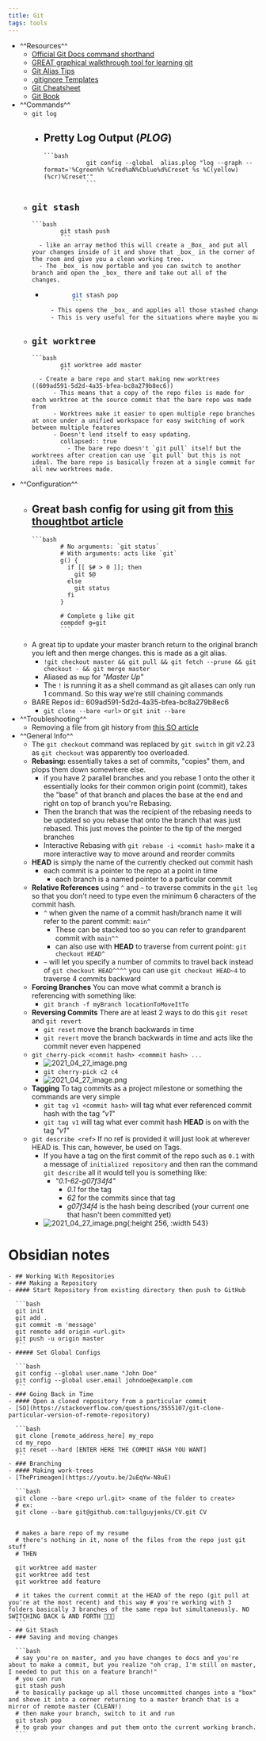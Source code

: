 ```yaml
---
title: Git
tags: tools
---
```


- ^^Resources^^
	- [Official Git Docs command shorthand](https://git-scm.com/docs)
	- [GREAT graphical walkthrough tool for learning git](https://learngitbranching.js.org/)
	- [Git Alias Tips](https://www.atlassian.com/blog/git/advanced-git-aliases)
	- [.gitignore Templates](https://github.com/github/gitignore)
	- [Git Cheatsheet](https://ndpsoftware.com/git-cheatsheet.html)
	- [Git Book](https://git-scm.com/docs)
- ^^Commands^^
	- `git log`
		- Pretty Log Output (_PLOG_)
			-
			  ```bash
			  			  git config --global  alias.plog "log --graph --format='%Cgreen%h %Cred%aN%Cblue%d%Creset %s %C(yellow)(%cr)%Creset'"
			  			  ```
	- `git stash`
		-
		  ```bash
		  		  git stash push 
		  		  ```
			- like an array method this will create a _Box_ and put all your changes inside of it and shove that _box_ in the corner of the room and give you a clean working tree.
			- The _box_ is now portable and you can switch to another branch and open the _box_ there and take out all of the changes.
		-
		  ```bash
		  		  git stash pop
		  		  ```
			- This opens the _box_ and applies all those stashed changes to the current working tree.
			- This is very useful for the situations where maybe you made a bunch of changes and you forgot to make a new branch and you're still on `master`/`main` and you want to move all those changes to the actual feature branch.
	- `git worktree`
		-
		  ```bash
		  		  git worktree add master
		  		  ```
			- Create a bare repo and start making new worktrees ((609ad591-5d2d-4a35-bfea-bc8a279b8ec6))
				- This means that a copy of the repo files is made for each worktree at the source commit that the bare repo was made from
				- Worktrees make it easier to open multiple repo branches at once under a unified workspace for easy switching of work between multiple features
				- Doesn't lend itself to easy updating.
				  collapsed:: true
					- The bare repo doesn't `git pull` itself but the worktrees after creation can use `git pull` but this is not ideal. The bare repo is basically frozen at a single commit for all new worktrees made.
- ^^Configuration^^
	- Great bash config for using git from [this thoughtbot article](https://thoughtbot.com/upcase/videos/git-customizing)
		-
		  ```bash
		  		  # No arguments: `git status`
		  		  # With arguments: acts like `git`
		  		  g() {
		  		    if [[ $# > 0 ]]; then
		  		      git $@
		  		    else
		  		      git status
		  		    fi
		  		  }
		  		  
		  		  # Complete g like git
		  		  compdef g=git
		  		  ```
	- A great tip to update your master branch return to the original branch you left and then merge changes. this is made as a git alias.
		- `!git checkout master && git pull && git fetch --prune && git checkout - && git merge master`
		- Aliased as `mup` for _"Master Up"_
		- The `!` is running it as a shell command as git aliases can only run 1 command. So this way we're still chaining commands
	- BARE Repos
	  id:: 609ad591-5d2d-4a35-bfea-bc8a279b8ec6
		- `git clone --bare <url>` or `git init --bare`
- ^^Troubleshooting^^
	- Removing a file from git history from [this SO article](https://stackoverflow.com/questions/307828/how-do-you-fix-a-bad-merge-and-replay-your-good-commits-onto-a-fixed-merge/15729420#15729420)
- ^^General Info^^
	- The `git checkout` command was replaced by `git switch` in git v2.23 as `git checkout` was apparently too overloaded.
	- **Rebasing:** essentially takes a set of commits, "copies" them, and plops them down somewhere else.
		- if you have 2 parallel branches and you rebase 1 onto the other it essentially looks for their common origin point (commit), takes the "base" of that branch and places the base at the end and right on top of branch you're Rebasing.
		- Then the branch that was the recipient of the rebasing needs to be updated so you rebase that onto the branch that was just rebased. This just moves the pointer to the tip of the merged branches
		- Interactive Rebasing with `git rebase -i <commit hash>` make it a more interactive way to move around and reorder commits
	- **HEAD** is simply the name of the currently checked out commit hash
		- each commit is a pointer to the repo at a point in time
			- each branch is a named pointer to a particular commit
	- **Relative References** using `^` and `~` to traverse commits in the `git log` so that you don't need to type even the minimum 6 characters of the commit hash.
		- `^` when given the name of a commit hash/branch name it will refer to the parent commit: `main^`
			- These can be stacked too so you can refer to grandparent commit with `main^^`
			- can also use with **HEAD** to traverse from current point: `git checkout HEAD^`
		- `~` will let you specify a number of commits to travel back instead of `git checkout HEAD^^^^` you can use `git checkout HEAD~4` to traverse 4 commits backward
	- **Forcing Branches** You can move what commit a branch is referencing with something like:
		- `git branch -f myBranch locationToMoveItTo`
	- **Reversing Commits** There are at least 2 ways to do this `git reset` and `git revert`
		- `git reset` move the branch backwards in time
		- `git revert` move the branch backwards in time and acts like the commit never even happened
	- `git cherry-pick <commit hash> <commmit hash> ...`
		- ![2021_04_27_image.png](https://cdn.logseq.com/%2F07ac90d5-a8a5-495c-84ae-a5c969228e383e15d4ae-be18-4a8f-acb1-c3e3cc45cbaf2021_04_27_image.png?Expires=4773158404&Signature=Tz~VjOeuALHDo~htM6IzYhAjMY6xItAyynFz4MnJhk1JuwNeQqhMgDmARACUARHT1pgrWRWvtdRuxTBPBVCZGtGwqJMN~yyT2xn12PKBGixRgjMdf4R~Q8m9wsm58~mjXNoL4M5bVb-WbGmV1m9RCOMw9UwiFb0nqN7ms7mroIC3MSZmlvDrbz8LpJPWkp~KlacU9ZeF6knUV2doFho0cckWfW9LsXiJ3y3goCEEleYOjC9WWDwNBDciRKukUXQZEeH87pkLGlr2NB2ZhYat4NhwlfNbdgRye~iTD7WMMX-p5hOYzuuFCxt0-7H8-5wboemZCELbhveVxvwsP70vSQ__&Key-Pair-Id=APKAJE5CCD6X7MP6PTEA)
		- `git cherry-pick c2 c4`
		- ![2021_04_27_image.png](https://cdn.logseq.com/%2F07ac90d5-a8a5-495c-84ae-a5c969228e382d520a7f-8f7e-4611-8688-f577103228a12021_04_27_image.png?Expires=4773158436&Signature=OVIU3Ae4tfpm0qsdn6a7~pHwIgTHuqNKtnIO7zb46Q2ccC~mLbV8RHgXErVUjRLjeYX3Ya80cR6sHTwqsFx~IW9ejEilesi1YNAr2UNeWN4uw8G8n7PxNHO-v30ZCMEsPfU36liohp6RoGfdpl5v-DfRrlREtKy7jUIofPrG0s0bs7QTIywuW-bB85LxFlI4BO7cavXXqlJhf5SRVVDKg7DSnmxJ4K4v-oxZGfzuBhAfsvU7Vh60JS1CjDI~zX-S7tZ8d5t~5dDl8FR0~J1L2eskouayjFNAIFtSpJ5cIuPH3gHIMXPgXF4UuFl6hv8BTu1vrPiXN5uG~X3Ck3YCyQ__&Key-Pair-Id=APKAJE5CCD6X7MP6PTEA)
	- **Tagging** To tag commits as a project milestone or something the commands are very simple
		- `git tag v1 <commit hash>` will tag what ever referenced commit hash with the tag _"v1"_
		- `git tag v1` will tag what ever commit hash **HEAD** is on with the tag _"v1"_
	- `git describe <ref>` If no ref is provided it will just look at wherever HEAD is. This can, however, be used on Tags.
		- If you have a tag on the first commit of the repo such as `0.1` with a message of `initialized repository` and then ran the command `git describe` all it would tell you is something like:
			- _"0.1-62-g07f34f4"_
				- _0.1_ for the tag
				- _62_ for the commits since that tag
				- _g07f34f4_ is the hash being described (your current one that hasn't been committed yet)
		- ![2021_04_27_image.png](https://cdn.logseq.com/%2F07ac90d5-a8a5-495c-84ae-a5c969228e38150b5d0a-c5e6-401b-b6ee-39fb4031aabe2021_04_27_image.png?Expires=4773160079&Signature=E6p6WMlzNrJ7yVeIR0bADUCYsOUg2QaJAYBnlyHNxG7fAK2XqQete8ZYAQ9yf7rxztozxD8Ya2DDk9GsITJuMpDHRvSaQePFgNkGYhAeflkD-ZDqntqPVNWsyD-TkxdX5Z1WfAhGcR1L6ixWbwAXnOgGa1YRFeqsyCwJOdBSWJfGHbJAJMmAgjQyS4~1-NI7K2ZXX-WYu-hg0GoN4QZ2BiNt4JdrWUN2~flky49CNhFNdZplz1eBLSr~m19CTHNIX3x8kPjHNMO0qzRXaTz6ersk5I2vPpzwcqT8MXoI77suIXgH9nsdFEu4fkxUu5Ac2nEeg8CbcOe91C18Hdi7oQ__&Key-Pair-Id=APKAJE5CCD6X7MP6PTEA){:height 256, :width 543}
# Obsidian notes
	- ## Working With Repositories
	- ### Making a Repository
	- #### Start Repository from existing directory then push to GitHub
	  
	  ```bash
	  git init
	  git add .
	  git commit -m 'message'
	  git remote add origin <url.git>
	  git push -u origin master
	  ```
	- ##### Set Global Configs
	  
	  ```bash
	  git config --global user.name "John Doe"
	  git config --global user.email johndoe@example.com
	  ```
	- ### Going Back in Time
	- #### Open a cloned repository from a particular commit
	- [SO](https://stackoverflow.com/questions/3555107/git-clone-particular-version-of-remote-repository)
	  
	  ```bash
	  git clone [remote_address_here] my_repo
	  cd my_repo
	  git reset --hard [ENTER HERE THE COMMIT HASH YOU WANT]
	  ```
	- ### Branching
	- #### Making work-trees
	- [ThePrimeagen](https://youtu.be/2uEqYw-N8uE)
	  
	  ```bash
	  git clone --bare <repo url.git> <name of the folder to create>
	  # ex:
	  git clone --bare git@github.com:tallguyjenks/CV.git CV
	  
	  
	  # makes a bare repo of my resume
	  # there's nothing in it, none of the files from the repo just git stuff
	  # THEN
	  
	  git worktree add master
	  git worktree add test
	  git worktree add feature
	  
	  # it takes the current commit at the HEAD of the repo (git pull at you're at the most recent) and this way # you're working with 3 folders basically 3 branches of the same repo but simultaneously. NO SWITCHING BACK & AND FORTH 🤯️🤯️🤯️
	  ```
	- ## Git Stash
	- ### Saving and moving changes
	  
	  ```bash
	  # say you're on master, and you have changes to docs and you're about to make a commit, but you realize "oh crap, I'm still on master, I needed to put this on a feature branch!" 
	  # you can run 
	  git stash push 
	  # to basically package up all those uncommitted changes into a "box" and shove it into a corner returning to a master branch that is a mirror of remote master (CLEAN!) 
	  # then make your branch, switch to it and run 
	  git stash pop 
	  # to grab your changes and put them onto the current working branch. 
	  ```
